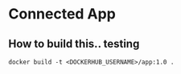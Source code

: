 # Connected App

## How to build this.. testing
```
docker build -t <DOCKERHUB_USERNAME>/app:1.0 .
```

